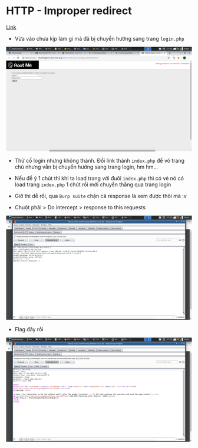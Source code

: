 # HTTP - Improper redirect

[Link](http://challenge01.root-me.org/web-serveur/ch32/)

- Vừa vào chưa kịp làm gì mà đã bị chuyển hướng sang trang `login.php`

![login](image/home.png)

- Thử cố login nhưng không thành. Đổi link thành `index.php` để vô trang chủ nhưng vẫn bị chuyển hướng sang trang login, hm hm...

- Nếu để ý 1 chút thì khi ta load trang với đuôi `index.php` thì có vẻ nó có load trang `index.php` 1 chút rồi mới chuyển thẳng qua trang login

- Giờ thì dễ rồi, qua `Burp suite` chặn cả response là xem được thôi mà :v

- Chuột phải > Do intercept > response to this requests

![inter](image/inter.png)

- Flag đây rồi

![flag](image/flag.png)
